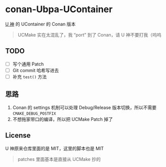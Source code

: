 # conan-Ubpa-UContainer

[U 神](https://github.com/Ubpa) 的 UContainer 的 Conan 版本

> UCMake 实在太混乱了，我 “port” 到了 Conan，请 U 神不要打我（呜呜

## TODO
- [ ] 写个通用 Patch
- [ ] Git commit 哈希写进去
- [ ] 补充 `test()` 方法

## 思路

1. Conan 的 settings 机制可以处理 Debug/Release 版本切换，所以不需要 `CMAKE_DEBUG_POSTFIX`
2. 不想拖家带口的编译，所以把 UCMake Patch 掉了

## License

U 神原来仓库里面的是 MIT，这里的脚本也是 MIT

> patches 里面基本是直接从 UCMake 抄的